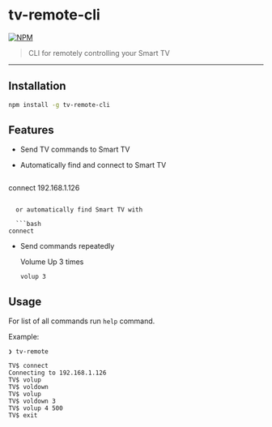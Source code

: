 # tv-remote-cli
[![NPM](https://nodei.co/npm/tv-remote-cli.png?downloads=true&downloadRank=true&stars=true)](https://nodei.co/npm/tv-remote-cli/)
> CLI for remotely controlling your Smart TV

---

## Installation

```bash
npm install -g tv-remote-cli
```

## Features

- Send TV commands to Smart TV
- Automatically find and connect to Smart TV

  ```bash
connect 192.168.1.126
```

  or automatically find Smart TV with

  ```bash
connect
```

- Send commands repeatedly

  Volume Up 3 times

  ```
  volup 3
  ```



## Usage

For list of all commands run `help` command.

Example:

```
❯ tv-remote

TV$ connect
Connecting to 192.168.1.126
TV$ volup
TV$ voldown
TV$ volup
TV$ voldown 3
TV$ volup 4 500
TV$ exit
```
